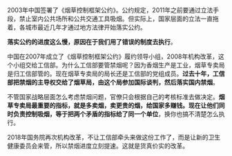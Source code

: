 2003年中国签署了《烟草控制框架公约》。公约规定，2011年之前要通过立法手段，禁止室内公共场所和公共交通工具吸烟。但实际上，国家层面的立法一直拖着，各城市最近几年才通过地方法律开始落实公约。

**落实公约的进度这么慢，原因在于我们用了错误的制度去执行**。

中国在2007年成立了《烟草控制框架公约》履约领导小组，2008年机构改革，这个小组交给工信部。为什么工信部要管禁烟呢？因为香烟生产是工业，烟草专卖局是归工信部管的。现在烟草专卖局的局长还是工信部的党组成员。**过去十年，工信部把禁烟的主导权交给了烟草局，由这个局参加国际谈判，然后落实国内禁烟**。

不管国家战略层面怎么考虑禁烟问题，官僚只会根据自己的考核标准去做决定。**烟草专卖局最重要的指标，就是多卖烟，卖更贵的烟，给国家多赚钱。现在让他们同时负责控制吸烟，等于把两个矛盾的指标给了同一个单位**，换你也搞不清楚怎么执行。

2018年国务院再次机构改革，不让工信部牵头来做这份工作了，而是让新的卫生健康委员会来管，所以禁烟进度立刻提速。这就是货真价实的改革。

